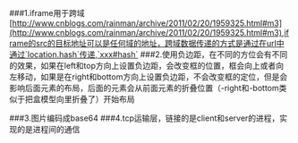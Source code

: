 ###1.iframe用于跨域[http://www.cnblogs.com/rainman/archive/2011/02/20/1959325.html#m3](http://www.cnblogs.com/rainman/archive/2011/02/20/1959325.html#m3),iframe的src的目标地址可以是任何域的地址，跨域数据传递的方式是通过在url中通过`location.hash`传递,`xxx#hash`
###2.使用负边距，在不同的方位会有不同的效果，如果在left和top方向上设置负边距，会改变框的位置，框会向上或者向左移动，如果是在right和bottom方向上设置负边距，不会改变框的定位，但是会影响后面元素的布局，后面的元素会从前面元素的折叠位置（-right和-bottom类似于把盒模型向里折叠了）开始布局

###3.图片编码成base64
###4.tcp运输层，链接的是client和server的进程，实现的是进程间的通信